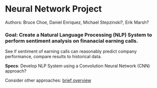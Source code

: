 # Neural Network Project
Authors: Bruce Choe, Daniel Enriquez, Michael Stepzinski?, Erik Marsh?

### Goal: Create a Natural Language Processing (NLP) System to perform sentiment analysis on finanacial earning calls. 

See if sentiment of earning calls can reasonably predict company performance, compare results to historical data. 
      
**Specs**: Develop NLP System using a Convolution Neural Network (CNN) approach?

Consider other approaches: [brief overview](https://medium.com/dair-ai/deep-learning-for-nlp-an-overview-of-recent-trends-d0d8f40a776d)
